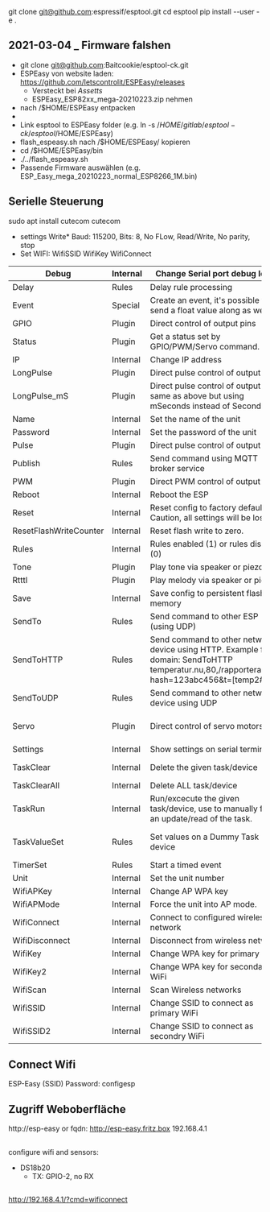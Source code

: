 git clone git@github.com:espressif/esptool.git
cd esptool
pip install --user -e .


## 2021-03-04 _ Firmware falshen
* git clone git@github.com:Baitcookie/esptool-ck.git
* ESPEasy von website laden: https://github.com/letscontrolit/ESPEasy/releases 
    * Versteckt bei *Assetts*
    *  ESPEasy_ESP82xx_mega-20210223.zip nehmen
* nach /$HOME/ESPEasy entpacken
* 
* Link esptool to ESPEasy folder (e.g. ln -s /$HOME/gitlab/esptool-ck/esptool /$HOME/ESPEasy)
* flash_espeasy.sh nach /$HOME/ESPEasy/ kopieren
* cd /$HOME/ESPEasy/bin
* ./../flash_espeasy.sh
* Passende Firmware auswählen (e.g. ESP_Easy_mega_20210223_normal_ESP8266_1M.bin)

## Serielle Steuerung
sudo apt install cutecom 
cutecom
* settings
    Write* Baud: 115200, Bits: 8, No FLow, Read/Write, No parity, stop
* Set WIFI:
    WifiSSID <ssid>
    WifiKey <secret>
    WifiConnect

| Debug                   | Internal  | Change Serial port debug level                                                                                                                 | Debug <1-4>                                                                                 |
|-------------------------|-----------|------------------------------------------------------------------------------------------------------------------------------------------------|---------------------------------------------------------------------------------------------|
| Delay                   | Rules     | Delay rule processing                                                                                                                          | Delay <delay in milliSeconds>                                                               |
| Event                   | Special   | Create an event, it's possible to send a float value along as well.                                                                            | event,<eventName> event,<eventName>=<eventValue>                                            |
| GPIO                    | Plugin    | Direct control of output pins                                                                                                                  | See:GPIO                                                                                    |
| Status                  | Plugin    | Get a status set by GPIO/PWM/Servo command.                                                                                                    | Status,GPIO,<pin number>                                                                    |
| IP                      | Internal  | Change IP address                                                                                                                              | IP <IP address>                                                                             |
| LongPulse               | Plugin    | Direct pulse control of output pins                                                                                                            | See:GPIO                                                                                    |
| LongPulse_mS            | Plugin    | Direct pulse control of output pins, same as above but using mSeconds instead of Seconds.                                                      | See:GPIO                                                                                    |
| Name                    | Internal  | Set the name of the unit                                                                                                                       | Name <new name>                                                                             |
| Password                | Internal  | Set the password of the unit                                                                                                                   | Password <new password>                                                                     |
| Pulse                   | Plugin    | Direct pulse control of output pins                                                                                                            | See:GPIO                                                                                    |
| Publish                 | Rules     | Send command using MQTT broker service                                                                                                         | Publish <topic>, <value>                                                                    |
| PWM                     | Plugin    | Direct PWM control of output pins                                                                                                              | See:GPIO                                                                                    |
| Reboot                  | Internal  | Reboot the ESP                                                                                                                                 | Reboot                                                                                      |
| Reset                   | Internal  | Reset config to factory default. Caution, all settings will be lost!                                                                           | Reset                                                                                       |
| ResetFlashWriteCounter  | Internal  | Reset flash write to zero.                                                                                                                     | ResetFlashWriteCounter                                                                      |
| Rules                   | Internal  | Rules enabled (1) or rules disabled (0)                                                                                                        | Rules,<value>                                                                               |
| Tone                    | Plugin    | Play tone via speaker or piezo                                                                                                                 | See:Buzzer (RTTTL)                                                                          |
| Rtttl                   | Plugin    | Play melody via speaker or piezo                                                                                                               | See:Buzzer (RTTTL)                                                                          |
| Save                    | Internal  | Save config to persistent flash memory                                                                                                         | Save                                                                                        |
| SendTo                  | Rules     | Send command to other ESP (using UDP)                                                                                                          | SendTo <unit nr>, <command>                                                                 |
| SendToHTTP              | Rules     | Send command to other network device using HTTP. Example for domain: SendToHTTP temperatur.nu,80,/rapportera.php?hash=123abc456&t=[temp2#out]  | SendToHTTP <IP address>, <Portnumber>, <command> SendToHTTP <domain>, <Portnumber>, </url>  |
| SendToUDP               | Rules     | Send command to other network device using UDP                                                                                                 | SendToUDP <IP address>, <Portnumber>, <command>                                             |
| Servo                   | Plugin    | Direct control of servo motors                                                                                                                 | See:GPIO  Example for MQTT: <MQTT subscribe template>/cmd Servo 1 0 120                     |
| Settings                | Internal  | Show settings on serial terminal                                                                                                               | Settings                                                                                    |
| TaskClear               | Internal  | Delete the given task/device                                                                                                                   | TaskClear,<task/device nr>                                                                  |
| TaskClearAll            | Internal  | Delete ALL task/device                                                                                                                         | TaskClearAll                                                                                |
| TaskRun                 | Internal  | Run/excecute the given task/device, use to manually force an update/read of the task.                                                          | TaskRun,<task/device nr>                                                                    |
| TaskValueSet            | Rules     | Set values on a Dummy Task device                                                                                                              | TaskValueSet,<task/device nr>,<value nr>,<value/formula>                                    |
| TimerSet                | Rules     | Start a timed event                                                                                                                            | TimerSet,<timernr>,<timeInSeconds>                                                          |
| Unit                    | Internal  | Set the unit number                                                                                                                            | Unit <unit number>                                                                          |
| WifiAPKey               | Internal  | Change AP WPA key                                                                                                                              | WifiAPKey <WPA key>                                                                         |
| WifiAPMode              | Internal  | Force the unit into AP mode.                                                                                                                   | WifiAPMode                                                                                  |
| WifiConnect             | Internal  | Connect to configured wireless network                                                                                                         | WifiConnect                                                                                 |
| WifiDisconnect          | Internal  | Disconnect from wireless network                                                                                                               | WifiDisconnect                                                                              |
| WifiKey                 | Internal  | Change WPA key for primary WiFi                                                                                                                | WifiKey <Wifi WPA key>                                                                      |
| WifiKey2                | Internal  | Change WPA key for secondary WiFi                                                                                                              | WifiKey2 <Wifi WPA key>                                                                     |
| WifiScan                | Internal  | Scan Wireless networks                                                                                                                         | WifiScan                                                                                    |
| WifiSSID                | Internal  | Change SSID to connect as primary WiFi                                                                                                         | WifiSSID <SSID>                                                                             |
| WifiSSID2               | Internal  | Change SSID  to connect as secondry WiFi                                                                                                       | WifiSSID2 <SSID>                                                                            |



## Connect Wifi
ESP-Easy (SSID)
Password: configesp


## Zugriff Weboberfläche

http://esp-easy
or fqdn: 
http://esp-easy.fritz.box
192.168.4.1

##
configure wifi and sensors:

* DS18b20
    * TX: GPIO-2, no RX
##
http://192.168.4.1/?cmd=wificonnect
